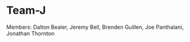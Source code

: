 # Team-J #

Members: Dalton Bealer, Jeremy Bell, Brenden Guillen, Joe Panthalani, Jonathan Thornton
